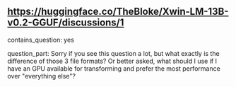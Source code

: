 ## https://huggingface.co/TheBloke/Xwin-LM-13B-v0.2-GGUF/discussions/1

contains_question: yes

question_part: Sorry if you see this question a lot, but what exactly is the difference of those 3 file formats?
Or better asked, what should I use if I have an GPU available for transforming and prefer the most performance over "everything else"?